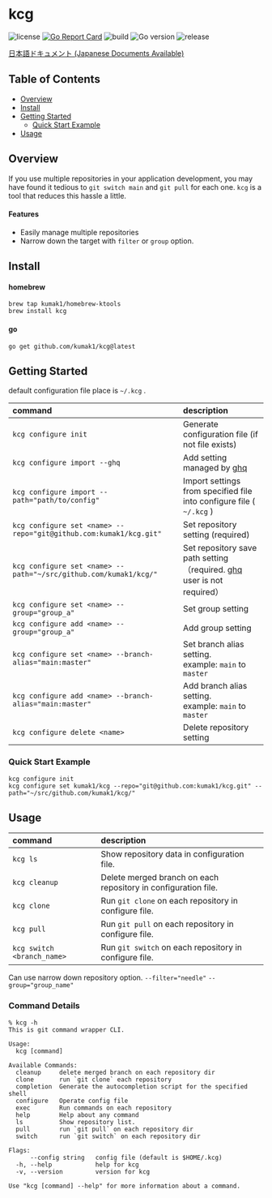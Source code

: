 # kcg

![license](https://img.shields.io/github/license/kumak1/kcg)
[![Go Report Card](https://goreportcard.com/badge/github.com/kumak1/kcg)](https://goreportcard.com/report/github.com/kumak1/kcg)
![build](https://img.shields.io/github/actions/workflow/status/kumak1/kcg/release.yml)
![Go version](https://img.shields.io/github/go-mod/go-version/kumak1/kcg)
![release](https://img.shields.io/github/v/release/kumak1/kcg)

[日本語ドキュメント (Japanese Documents Available)](README_JA.md)

## Table of Contents

- [Overview](#overview)
- [Install](#install)
- [Getting Started](#getting-started)
    - [Quick Start Example](#quick-start-example)
- [Usage](#usage)

## Overview

If you use multiple repositories in your application development, you may have found it tedious to `git switch main` and `git pull` for each one. `kcg` is a tool that reduces this hassle a little.

#### Features

- Easily manage multiple repositories
- Narrow down the target with `filter` or `group` option.

## Install

#### homebrew

```shell
brew tap kumak1/homebrew-ktools 
brew install kcg
```

#### go

```shell
go get github.com/kumak1/kcg@latest
```

## Getting Started

default configuration file place is `~/.kcg` .

| command                                                           | description                                                                                              |
|:------------------------------------------------------------------|:---------------------------------------------------------------------------------------------------------|
| `kcg configure init`                                              | Generate configuration file (if not file exists)                                                         |
| `kcg configure import --ghq`                                      | Add setting managed by [ghq](https://github.com/x-motemen/ghq)                                           |
| `kcg configure import --path="path/to/config"`                    | Import settings from specified file into configure file ( `~/.kcg` )                                     |
| `kcg configure set <name> --repo="git@github.com:kumak1/kcg.git"` | Set repository setting (required)                                                                        |
| `kcg configure set <name> --path="~/src/github.com/kumak1/kcg/"`  | Set repository save path setting（required. [ghq](https://github.com/x-motemen/ghq) user is not required） |
| `kcg configure set <name> --group="group_a"`                      | Set group setting                                                                                        | 
| `kcg configure add <name> --group="group_a"`                      | Add group setting                                                                                        | 
| `kcg configure set <name> --branch-alias="main:master"`           | Set branch alias setting. <br> example: `main` to `master`                                               |
| `kcg configure add <name> --branch-alias="main:master"`           | Add branch alias setting. <br> example: `main` to `master`                                               |
| `kcg configure delete <name>`                                     | Delete repository setting                                                                                |

### Quick Start Example

```shell
kcg configure init
kcg configure set kumak1/kcg --repo="git@github.com:kumak1/kcg.git" --path="~/src/github.com/kumak1/kcg/"
```

## Usage

| command                    | description                                                    |
|:---------------------------|:---------------------------------------------------------------|
| `kcg ls`                   | Show repository data in configuration file.                    |
| `kcg cleanup`              | Delete merged branch on each repository in configuration file. |
| `kcg clone`                | Run `git clone` on each repository in configure file.          |
| `kcg pull`                 | Run `git pull` on each repository in configure file.           |
| `kcg switch <branch_name>` | Run `git switch` on each repository in configure file.         |

Can use narrow down repository option. `--filter="needle"` `--group="group_name"`

### Command Details

```shell
% kcg -h
This is git command wrapper CLI.

Usage:
  kcg [command]

Available Commands:
  cleanup     delete merged branch on each repository dir
  clone       run `git clone` each repository
  completion  Generate the autocompletion script for the specified shell
  configure   Operate config file
  exec        Run commands on each repository
  help        Help about any command
  ls          Show repository list.
  pull        run `git pull` on each repository dir
  switch      run `git switch` on each repository dir

Flags:
      --config string   config file (default is $HOME/.kcg)
  -h, --help            help for kcg
  -v, --version         version for kcg

Use "kcg [command] --help" for more information about a command.
```
